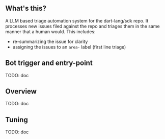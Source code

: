 ## What's this?

A LLM based triage automation system for the dart-lang/sdk repo. It processes
new issues filed against the repo and triages them in the same manner that a
human would. This includes:

- re-summarizing the issue for clarity
- assigning the issues to an `area-` label (first line triage)

## Bot trigger and entry-point

TODO: doc

## Overview

TODO: doc

## Tuning

TODO: doc
